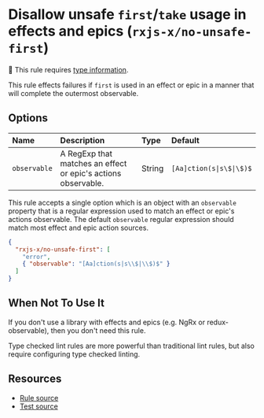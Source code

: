 # Disallow unsafe `first`/`take` usage in effects and epics (`rxjs-x/no-unsafe-first`)

💭 This rule requires [type information](https://typescript-eslint.io/linting/typed-linting).

<!-- end auto-generated rule header -->

This rule effects failures if `first` is used in an effect or epic in a manner that will complete the outermost observable.

## Options

<!-- begin auto-generated rule options list -->

| Name         | Description                                                   | Type   | Default                  |
| :----------- | :------------------------------------------------------------ | :----- | :----------------------- |
| `observable` | A RegExp that matches an effect or epic's actions observable. | String | `[Aa]ction(s\|s\$\|\$)$` |

<!-- end auto-generated rule options list -->

This rule accepts a single option which is an object with an `observable` property that is a regular expression used to match an effect or epic's actions observable. The default `observable` regular expression should match most effect and epic action sources.

```json
{
  "rxjs-x/no-unsafe-first": [
    "error",
    { "observable": "[Aa]ction(s|s\\$|\\$)$" }
  ]
}
```

## When Not To Use It

If you don't use a library with effects and epics (e.g. NgRx or redux-observable),
then you don't need this rule.

Type checked lint rules are more powerful than traditional lint rules, but also require configuring type checked linting.

## Resources

- [Rule source](/src/rules/no-unsafe-first.ts)
- [Test source](/tests/rules/no-unsafe-first.test.ts)
